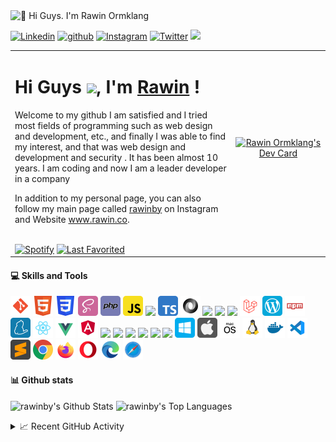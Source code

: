 <img src="https://i.imgur.com/ZPhUMb8.png" alt="👋 Hi Guys. I'm Rawin Ormklang" title="👋 Hi Guys. I'm Rawin Ormklang"/>

<div align="left">

[![Linkedin](https://img.shields.io/badge/rawinby-%231DA1F2.svg?style=for-the-badge&logo=Linkedin&logoColor=white&color=1A7AB5)](https://www.linkedin.com/in/rawinby/)
[![github](https://img.shields.io/badge/rawinby-12100E.svg?style=for-the-badge&logo=github&logoColor=white)](https://github.com/rawinby/)
[![Instagram](https://img.shields.io/badge/rawinby-%23E4405F.svg?style=for-the-badge&logo=Instagram&logoColor=white&color=D12B7A)](https://www.instagram.com/rawinby/)
[![Twitter](https://img.shields.io/badge/rawinby-%231DA1F2.svg?style=for-the-badge&logo=Twitter&logoColor=white&color=2296E9)](https://www.twitter.com/rawinby/)
![](https://komarev.com/ghpvc/?username=rawinby&label=PROFILE+VIEWS&style=for-the-badge&color=brightgreen)

</div>  

<table>
  <tr>
    <td>
     <h1>Hi Guys <img src="https://i.imgur.com/R4SfNQG.gif" width="25">, I'm <a href="https://rawin.co" target="_blank" rel="noopener noreferrer">Rawin</a> !</h1>

Welcome to my github
I am satisfied and I tried most fields of programming such as web design and development, etc., and finally I was able to find my interest, and that was web design and development and security . It has been almost 10 years. I am coding and now I am a leader developer in a company
&nbsp;

In addition to my personal page, you can also follow my main page called <a target="_blank" href="https://www.instagram.com/rawinby/">rawinby</a> on Instagram and Website <a target="_blank" href="https://www.rawin.co">www.rawin.co</a>.

<br/>
<a target="_blank" href="https://open.spotify.com/user/jjzobpl40am1hc6y1fs7oukqj"><img src="https://img.shields.io/badge/Follow me on Spotify-%231DB954.svg?&style=for-the-badge&logo=spotify&logoColor=white&color=35D860" alt="Spotify"></a> 
<a target="_blank" href="https://open.spotify.com/playlist/7rV5ZnwTaL2vVAE7bgW9Mi"><img src="https://img.shields.io/badge/Last Favorited-%231DB954.svg?&style=for-the-badge&logo=spotify&logoColor=white&color=35D860" alt="Last Favorited"></a>

   </td>
   <td align="center" width="30%"> 
      <a href="https://app.daily.dev/rawinby"><img src="https://api.daily.dev/devcards/50af7b7cb66b46a8a535d2982b7dbeb3.png?r=s8y" width="400" alt="Rawin Ormklang's Dev Card"/></a> <br/><br/>

   </td>
  </tr>
  <!--
 <tr>
  <td colspan="2">
   
   <p align="left">
    I code with :  👇
    <br/>
    <img src="https://img.shields.io/badge/HTML-239120?style=for-the-badge&logo=html5&logoColor=white&color=DA4D25"/>  
    <img src="https://img.shields.io/badge/CSS-239120?&style=for-the-badge&logo=css3&logoColor=white&color=166DAF"/>
    <img src="https://img.shields.io/badge/JavaScript-F7DF1E?style=for-the-badge&logo=javascript&logoColor=white&color=E6B523"/> 
    <img src="https://img.shields.io/badge/SCSS-F7DF1E?style=for-the-badge&logo=sass&logoColor=white&color=C76494"/> 
    <img src="https://img.shields.io/badge/less-F7DF1E?style=for-the-badge&logo=less&logoColor=white&color=2A4C82"/> 
    <img src="https://img.shields.io/badge/TypeScript-F7DF1E?style=for-the-badge&logo=typescript&logoColor=white&color=1874C2"/> 
    <img src="https://img.shields.io/badge/PHP-F7DF1E?style=for-the-badge&logo=php&logoColor=white&color=7377AD"/> 
    <img src="https://img.shields.io/badge/Bootstrap-3776AB?style=for-the-badge&logo=bootstrap&logoColor=white&color=701BEF"/> 
    <img src="https://img.shields.io/badge/React-3776AB?style=for-the-badge&logo=react&logoColor=white&color=30C6F7"/> 
    <img src="https://img.shields.io/badge/Angular-3776AB?style=for-the-badge&logo=Angular&logoColor=white&color=D20030"/> 
    <img src="https://img.shields.io/badge/Vue.js-3776AB?style=for-the-badge&logo=Vue.js&logoColor=white&color=3FB27F"/> 
    </p>
   
  </td>
 </tr>
 -->
</table>


#### 💻  Skills and Tools
<p align="left">
<img height="32" src="https://raw.githubusercontent.com/edent/SuperTinyIcons/master/images/svg/git.svg" />
<img height="32" src="https://raw.githubusercontent.com/edent/SuperTinyIcons/master/images/svg/html5.svg" />
<img height="32" src="https://raw.githubusercontent.com/edent/SuperTinyIcons/master/images/svg/css3.svg" />
<img height="32" src="https://raw.githubusercontent.com/edent/SuperTinyIcons/master/images/svg/sass.svg" />
<img height="32" src="https://raw.githubusercontent.com/edent/SuperTinyIcons/master/images/svg/php.svg" />
<img height="32" src="https://raw.githubusercontent.com/edent/SuperTinyIcons/master/images/svg/javascript.svg" />
<img height="32" src="https://www.toughlex.com/images/expertise/technology/nodejs/logo.png" />
<img height="32" src="https://raw.githubusercontent.com/edent/SuperTinyIcons/master/images/svg/typescript.svg" />
<img height="32" src="https://raw.githubusercontent.com/edent/SuperTinyIcons/master/images/svg/json.svg" />

<img height="32" src="https://upload.wikimedia.org/wikipedia/commons/thumb/b/b2/Bootstrap_logo.svg/1280px-Bootstrap_logo.svg.png" />
<img height="32" src="https://gw.alipayobjects.com/zos/rmsportal/rlpTLlbMzTNYuZGGCVYM.png" />
<img height="32" src="https://seeklogo.com/images/C/codeigniter-logo-BDF3D666E7-seeklogo.com.png" />
<img height="32" src="https://raw.githubusercontent.com/edent/SuperTinyIcons/master/images/svg/laravel.svg" />
<img height="32" src="https://raw.githubusercontent.com/edent/SuperTinyIcons/master/images/svg/wordpress.svg" />
<img height="32" src="https://raw.githubusercontent.com/edent/SuperTinyIcons/master/images/svg/npm.svg" />
<img height="32" src="https://raw.githubusercontent.com/edent/SuperTinyIcons/master/images/svg/yarn.svg" />
<img height="32" src="https://raw.githubusercontent.com/edent/SuperTinyIcons/master/images/svg/react.svg" />    
<img height="32" src="https://raw.githubusercontent.com/edent/SuperTinyIcons/master/images/svg/vue.svg" />
<img height="32" src="https://raw.githubusercontent.com/edent/SuperTinyIcons/master/images/svg/angular.svg" />
<img height="32" src="https://cartologic.com/img/Cartoview-product/GeoServer.png" />
<img height="32" src="https://upload.wikimedia.org/wikipedia/commons/thumb/6/67/OpenLayers_logo.svg/2048px-OpenLayers_logo.svg.png" />
<img height="32" src="https://upload.wikimedia.org/wikipedia/commons/thumb/d/df/ArcGIS_logo.png/800px-ArcGIS_logo.png" />


<img height="32" src="https://pngimg.com/uploads/mysql/mysql_PNG35.png" />
<img height="32" src="https://www.svgrepo.com/show/303229/microsoft-sql-server-logo.svg" />
<img height="32" src="https://cdn.icon-icons.com/icons2/2415/PNG/512/mongodb_plain_wordmark_logo_icon_146423.png" />


<img height="32" src="https://raw.githubusercontent.com/edent/SuperTinyIcons/master/images/svg/windows.svg" />
<img height="32" src="https://raw.githubusercontent.com/edent/SuperTinyIcons/master/images/svg/apple.svg" />
<img height="32" src="https://raw.githubusercontent.com/edent/SuperTinyIcons/master/images/svg/macos.svg" />
<img height="32" src="https://raw.githubusercontent.com/edent/SuperTinyIcons/master/images/svg/linux.svg" />
<img height="32" src="https://raw.githubusercontent.com/edent/SuperTinyIcons/master/images/svg/docker.svg" />
<img height="32" src="https://raw.githubusercontent.com/edent/SuperTinyIcons/master/images/svg/visualstudiocode.svg" />
<img height="32" src="https://raw.githubusercontent.com/edent/SuperTinyIcons/master/images/svg/sublimetext.svg" />
<img height="32" src="https://raw.githubusercontent.com/edent/SuperTinyIcons/master/images/svg/chrome.svg" />
<img height="32" src="https://raw.githubusercontent.com/edent/SuperTinyIcons/master/images/svg/firefox.svg" />
<img height="32" src="https://raw.githubusercontent.com/edent/SuperTinyIcons/master/images/svg/opera.svg" />
<img height="32" src="https://raw.githubusercontent.com/edent/SuperTinyIcons/master/images/svg/edge.svg" />
<img height="32" src="https://raw.githubusercontent.com/edent/SuperTinyIcons/master/images/svg/safari.svg" />



</p>


#### 📊 Github stats

<img alt="rawinby's Github Stats" src="https://github-readme-stats.vercel.app/api/?username=rawinby&show_icons=true&count_private=true&theme=default&hide_border=true&bg_color=fff&title_color=185be0&icon_color=185be0" height="192px"/></a>
<img alt="rawinby's Top Languages" src="https://github-readme-stats.vercel.app/api/top-langs/?username=rawinby&langs_count=8&layout=compact&theme=default&hide_border=true&bg_color=fff&title_color=000&icon_color=000&hide=Jupyter%20Notebook" height="192px"/>

<details>
  <summary>📈  Recent GitHub Activity</summary>
  <br/>
<img alt="rzashakeri's Activity Graph" src="https://activity-graph.herokuapp.com/graph/?username=rawinby&bg_color=fff&color=000&line=00E676&point=000&hide_border=true" />
</details>

